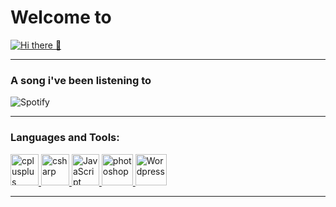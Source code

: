 
# Welcome to 
[![Hi there 👋](https://i.imgur.com/xuXD8R2.png)](https://github.com/Ricozyx/#)
<hr>

### A song i've been listening to 
![Spotify](https://novatorem.ricozyx.vercel.app/api/spotify)
<hr>

### Languages and Tools:
<p align="left"> <a href="https://www.w3schools.com/cpp/" target="_blank"> <img src="https://upload.wikimedia.org/wikipedia/commons/thumb/1/18/ISO_C%2B%2B_Logo.svg/1200px-ISO_C%2B%2B_Logo.svg.png" alt="cplusplus" width="45" height="50"/> </a> <a href="https://www.w3schools.com/cs/" target="_blank"> <img src="https://seeklogo.com/images/C/c-sharp-c-logo-02F17714BA-seeklogo.com.png" alt="csharp" width="45" height="50"/> </a> <a href="https://www.w3schools.com/js/" target="_blank"> <img src="https://b.kisscc0.com/20180815/zlq/kisscc0-computer-icons-logo-brand-javascript-angle-js-5b741783856f77.0690615715343348515466.png" alt="JavaScript" width="44" height="50"/> </a> <a href="https://www.photoshop.com/en" target="_blank"> <img src="https://cdn.iconscout.com/icon/free/png-256/adobe-photoshop-2522533-2132721.png" alt="photoshop" width="50" height="50"/> </a> <a href="https://wordpress.com/" target="_blank"> <img src="https://upload.wikimedia.org/wikipedia/commons/9/93/Wordpress_Blue_logo.png" alt="Wordpress" width="50" height="50"/> </a></p>


<hr>
